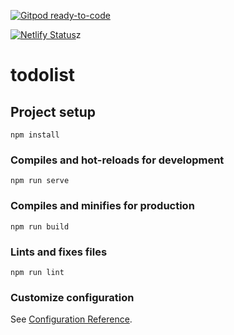 [![Gitpod ready-to-code](https://img.shields.io/badge/Gitpod-ready--to--code-blue?logo=gitpod)](https://gitpod.io/#https://github.com/robinslange/todolist)


[![Netlify Status](https://api.netlify.com/api/v1/badges/aaa7958a-8dba-4087-b942-78d0a0f3370f/deploy-status)](https://app.netlify.com/sites/goofy-mclean-84ea93/deploys)z


# todolist

## Project setup
```
npm install
```

### Compiles and hot-reloads for development
```
npm run serve
```

### Compiles and minifies for production
```
npm run build
```

### Lints and fixes files
```
npm run lint
```

### Customize configuration
See [Configuration Reference](https://cli.vuejs.org/config/).

